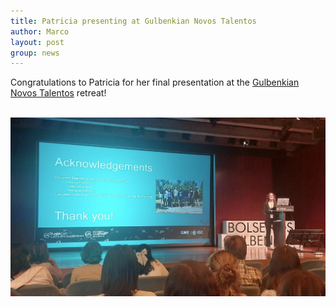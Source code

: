 ```yaml
---
title: Patricia presenting at Gulbenkian Novos Talentos
author: Marco
layout: post
group: news
---
```

Congratulations to Patricia for her final presentation at the 
<a href="https://gulbenkian.pt/bolsas-lista/novos-talentos/" target="_blank"> Gulbenkian Novos Talentos</a> retreat!

<br>
<img src="/static/img/labpics/GulbenkianTalent.png" alt="Patricia presenting" width="750">